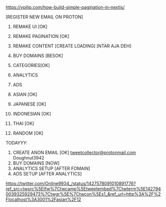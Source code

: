 https://vpilip.com/how-build-simple-pagination-in-nextjs/

[REGISTER NEW EMAIL ON PROTON]
1. REMAKE UI [OK]
2. REMAKE PAGINATION [OK]
3. REMAKE CONTENT [CREATE LOADING] [NTAR AJA DEH]
4. BUY DOMAINS [BESOK]
5. CATEGORIES[OK]
6. ANALYTICS 
7. ADS 

1. ASIAN [OK]
2. JAPANESE [OK]
3. INDONESIAN [OK]
4. THAI [OK]
5. RANDOM [OK]


TODAYYY:
1. CREATE ANON EMAIL [OK]
tweetcollector@protonmail.com
Doughnut3942
2. BUY DOMAINS [NOW] 
3. ANALYTICS SETUP [AFTER FOMAIN]
4. ADS SETUP [AFTER ANALYTICS]

https://twitter.com/Online9934_/status/1427578091010891776?ref_src=twsrc%5Etfw%7Ctwcamp%5Etweetembed%7Ctwterm%5E1427940039325929473%7Ctwgr%5E%7Ctwcon%5Es1_&ref_url=http%3A%2F%2Flocalhost%3A3001%2Fasian%2F12